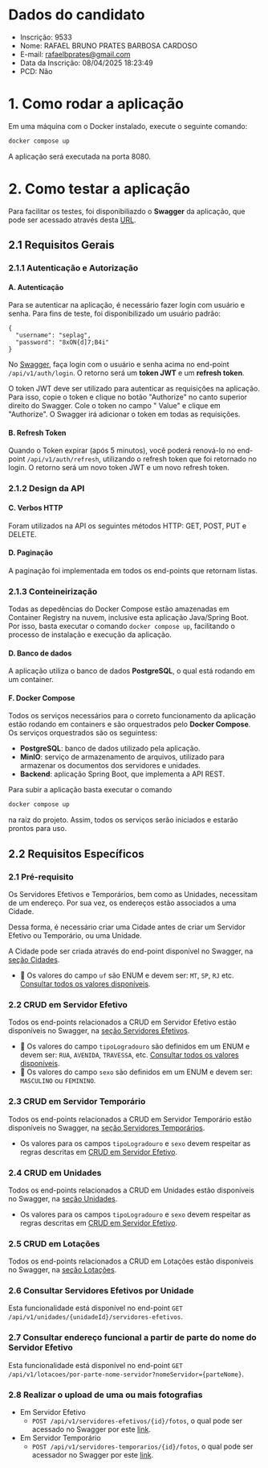# Dados do candidato

- Inscrição: 9533
- Nome: RAFAEL BRUNO PRATES BARBOSA CARDOSO
- E-mail: rafaelbprates@gmail.com
- Data da Inscrição: 08/04/2025 18:23:49
- PCD: Não

# 1. Como rodar a aplicação

Em uma máquina com o Docker instalado, execute o seguinte comando:

```bash
docker compose up
```

A aplicação será executada na porta 8080.

# 2. Como testar a aplicação

Para facilitar os testes, foi disponibiliazdo o **Swagger** da aplicação, que pode ser acessado
através desta [URL](http://localhost:8080/swagger-ui/index.html).

## 2.1 Requisitos Gerais

### 2.1.1 Autenticação e Autorização

#### A. Autenticação

Para se autenticar na aplicação, é necessário fazer login com usuário e senha. Para fins de teste,
foi disponibilizado um usuário padrão:

```
{
  "username": "seplag",
  "password": "8xON{d]7;B4i"
}
```

No [Swagger](http://localhost:8080/swagger-ui/index.html), faça login com o
usuário e senha acima no end-point `/api/v1/auth/login`. O retorno será um **token JWT** e um
**refresh token**.

O token JWT deve ser utilizado para autenticar as requisições na aplicação.
Para isso, copie o token e clique no botão "Authorize" no canto superior direito do Swagger. Cole o
token no campo " Value" e clique em "Authorize". O Swagger irá adicionar o token em todas as
requisições.

#### B. Refresh Token

Quando o Token expirar (após 5 minutos), você poderá renová-lo no end-point
`/api/v1/auth/refresh`, utilizando o refresh token que foi retornado no login. O retorno será um
novo token JWT e um novo refresh token.

### 2.1.2 Design da API

#### C. Verbos HTTP

Foram utilizados na API os seguintes métodos HTTP: GET, POST, PUT e DELETE.

#### D. Paginação

A paginação foi implementada em todos os end-points que retornam listas.

### 2.1.3 Conteineirização

Todas as depedências do Docker Compose estão amazenadas em Container Registry na nuvem, inclusive
esta aplicação Java/Spring Boot. Por isso, basta executar o comando `docker compose up`, facilitando
o processo de instalação e execução da aplicação.

#### D. Banco de dados

A aplicação utiliza o banco de dados **PostgreSQL**, o qual está rodando em um container.

#### F. Docker Compose

Todos os serviços necessários para o correto funcionamento da aplicação estão rodando em
containers e são orquestrados pelo **Docker Compose**. Os serviços orquestrados são os seguintess:

- **PostgreSQL**: banco de dados utilizado pela aplicação.
- **MinIO**: serviço de armazenamento de arquivos, utilizado para armazenar os documentos
  dos servidores e unidades.
- **Backend**: aplicação Spring Boot, que implementa a API REST.

Para subir a aplicação basta executar o comando

```bash
docker compose up
```

na raiz do projeto. Assim, todos os serviços serão iniciados e estarão prontos para uso.

## 2.2 Requisitos Específicos

### 2.1 Pré-requisito

Os Servidores Efetivos e Temporários, bem como as Unidades, necessitam de um endereço.
Por sua vez, os endereços estão associados a uma Cidade.

Dessa forma, é necessário criar uma Cidade antes de criar um Servidor Efetivo ou Temporário, ou uma
Unidade.

A Cidade pode ser criada através do end-point disponível no Swagger, na 
[seção Cidades](http://localhost:8080/swagger-ui/index.html#/Cidades).

- 🚨 Os valores do campo ``uf`` são ENUM e devem ser: ``MT``, ``SP``, ``RJ`` etc. [Consultar todos os
  valores disponíveis](https://github.com/rafaprates/seplag-backend-java-desafio/blob/main/src/main/java/com/seplag/servidores/entity/Estado.java).

### 2.2 CRUD em Servidor Efetivo

Todos os end-points relacionados a CRUD em Servidor Efetivo estão disponíveis no Swagger, na 
[seção Servidores Efetivos](http://localhost:8080/swagger-ui/index.html#/Servidores%20Efetivos).

- 🚨 Os valores do campo ``tipoLogradouro`` são definidos em um ENUM e devem ser: ``RUA``,
  ``AVENIDA``,
  ``TRAVESSA``,
  etc. [Consultar todos os valores disponíveis](https://github.com/rafaprates/seplag-backend-java-desafio/blob/main/src/main/java/com/seplag/servidores/entity/TipoLogradouro.java).
- 🚨 Os valores do campo ``sexo`` são definidos em um ENUM e devem ser: ``MASCULINO`` ou
  ``FEMININO``.

### 2.3 CRUD em Servidor Temporário

Todos os end-points relacionados a CRUD em Servidor Temporário estão disponíveis no Swagger, na 
[seção Servidores Temporários](http://localhost:8080/swagger-ui/index.html#/Servidores%20Tempor%C3%A1rios).

- Os valores para os campos ``tipoLogradouro`` e ``sexo`` devem respeitar as regras descritas em
  [CRUD em Servidor Efetivo](#22-crud-em-servidor-efetivo).

### 2.4 CRUD em Unidades

Todos os end-points relacionados a CRUD em Unidades estão disponíveis no Swagger, na
[seção Unidades](http://localhost:8080/swagger-ui/index.html#/Unidades).

- Os valores para os campos ``tipoLogradouro`` e ``sexo`` devem respeitar as regras descritas em
  [CRUD em Servidor Efetivo](#22-crud-em-servidor-efetivo).

### 2.5 CRUD em Lotações

Todos os end-points relacionados a CRUD em Lotações estão disponíveis no Swagger, na 
[seção Lotações](http://localhost:8080/swagger-ui/index.html#/Lota%C3%A7%C3%A3o).

### 2.6 Consultar Servidores Efetivos por Unidade

Esta funcionalidade está disponível no end-point
`GET /api/v1/unidades/{unidadeId}/servidores-efetivos`.

### 2.7 Consultar endereço funcional a partir de parte do nome do Servidor Efetivo

Esta funcionalidade está disponível no end-point
`GET /api/v1/lotacoes/por-parte-nome-servidor?nomeServidor={parteNome}`.

### 2.8 Realizar o upload de uma ou mais fotografias

- Em Servidor Efetivo
    - ``POST /api/v1/servidores-efetivos/{id}/fotos``, o qual pode ser acessado no Swagger por este
      [link](http://localhost:8080/swagger-ui/index.html#/Servidores%20Efetivos/adicionarFoto_1).
- Em Servidor Temporário
    - ``POST /api/v1/servidores-temporarios/{id}/fotos``, o qual pode ser acessador no Swagger 
      por este [link](http://localhost:8080/swagger-ui/index.html#/Servidores%20Tempor%C3%A1rios/adicionarFoto).